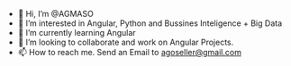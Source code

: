 - 👋 Hi, I’m @AGMASO
- 👀 I’m interested in Angular, Python and Bussines Inteligence + Big Data
- 🌱 I’m currently learning Angular
- 💞️ I’m looking to collaborate and work on Angular Projects.
- 📫 How to reach me. Send an Email to agoseller@gmail.com

<!---
AGMASO/AGMASO is a ✨ special ✨ repository because its `README.md` (this file) appears on your GitHub profile.
You can click the Preview link to take a look at your changes.
--->
